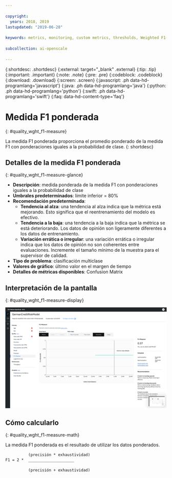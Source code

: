 ```yaml
---

copyright:
  years: 2018, 2019
lastupdated: "2019-06-28"

keywords: metrics, monitoring, custom metrics, thresholds, Weighted F1-Measure

subcollection: ai-openscale

---
```


{:shortdesc: .shortdesc}
{:external: target="_blank" .external}
{:tip: .tip}
{:important: .important}
{:note: .note}
{:pre: .pre}
{:codeblock: .codeblock}
{:download: .download}
{:screen: .screen}
{:javascript: .ph data-hd-programlang='javascript'}
{:java: .ph data-hd-programlang='java'}
{:python: .ph data-hd-programlang='python'}
{:swift: .ph data-hd-programlang='swift'}
{:faq: data-hd-content-type='faq'}

# Medida F1 ponderada
{: #quality_wght_f1-measure}

La medida F1 ponderada proporciona el promedio ponderado de la medida F1 con ponderaciones iguales a la probabilidad de clase.
{: shortdesc}

## Detalles de la medida F1 ponderada
{: #quality_wght_f1-measure-glance}

- **Descripción**: medida ponderada de la medida F1 con ponderaciones iguales a la probabilidad de clase
- **Umbrales predeterminados**: límite inferior = 80%
- **Recomendación predeterminada**:
   - **Tendencia al alza**: una tendencia al alza indica que la métrica está mejorando. Esto significa que el reentrenamiento del modelo es efectivo.
   - **Tendencia a la baja**: una tendencia a la baja indica que la métrica se está deteriorando. Los datos de opinión son ligeramente diferentes a los datos de entrenamiento.
   - **Variación errática o irregular**: una variación errática o irregular indica que los datos de opinión no son coherentes entre evaluaciones. Incremente el tamaño mínimo de la muestra para el supervisor de calidad.
- **Tipo de problema**: clasificación multiclase
- **Valores de gráfico**: último valor en el margen de tiempo
- **Detalles de métricas disponibles**: Confusion Matrix

## Interpretación de la pantalla
{: #quality_wght_f1-measure-display}

![Se muestra el gráfico Medida F1 ponderada.](images/quality-f1-meas.png)

## Cómo calcularlo
{: #quality_wght_f1-measure-math}

La medida F1 ponderada es el resultado de utilizar los datos ponderados.

```
          (precisión * exhaustividad)
F1 = 2 *  ____________________

          (precisión + exhaustividad)
```
